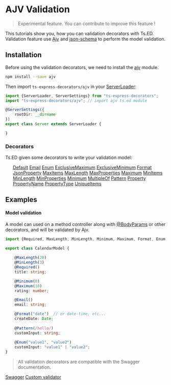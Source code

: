 # AJV Validation
> Experimental feature. You can contribute to improve this feature !

This tutorials show you, how you can validation decorators with Ts.ED. Validation feature use [Ajv](https://github.com/epoberezkin/ajv)
 and [json-schema](http://json-schema.org/latest/json-schema-validation.html) to perform the model validation.

## Installation

Before using the validation decorators, we need to install the [ajv](https://www.npmjs.com/package/ajv) module.

```bash
npm install --save ajv
```

Then import `ts-express-decorators/ajv` in your [ServerLoader](api/common/server/serverloader.md):

```typescript
import {ServerLoader, ServerSettings} from "ts-express-decorators";
import "ts-express-decorators/ajv"; // import ajv ts.ed module

@ServerSettings({
    rootDir: __dirname
})
export class Server extends ServerLoader {

}
```

### Decorators

Ts.ED given some decorators to write your validation model:

<ul class="api-list" style="display: block;"><li class="api-item" data-symbol="common/jsonschema;Default;decorator;@;false;false;false;false" style="display: inline-block;"><a href="#/api/common/jsonschema/default" class="symbol-container deprecated symbol-type-decorator symbol-name-commonjsonschema-Default" title="Default"><span class="symbol decorator"></span>Default</a></li>
<li class="api-item" data-symbol="common/jsonschema;Email;decorator;@;false;false;false;false" style="display: inline-block;"><a href="#/api/common/jsonschema/email" class="symbol-container deprecated symbol-type-decorator symbol-name-commonjsonschema-Email" title="Email"><span class="symbol decorator"></span>Email</a></li>
<li class="api-item" data-symbol="common/jsonschema;Enum;decorator;@;false;false;false;false" style="display: inline-block;"><a href="#/api/common/jsonschema/enum" class="symbol-container deprecated symbol-type-decorator symbol-name-commonjsonschema-Enum" title="Enum"><span class="symbol decorator"></span>Enum</a></li>
<li class="api-item" data-symbol="common/jsonschema;ExclusiveMaximum;decorator;@;false;false;false;false" style="display: inline-block;"><a href="#/api/common/jsonschema/exclusivemaximum" class="symbol-container deprecated symbol-type-decorator symbol-name-commonjsonschema-ExclusiveMaximum" title="ExclusiveMaximum"><span class="symbol decorator"></span>ExclusiveMaximum</a></li>
<li class="api-item" data-symbol="common/jsonschema;ExclusiveMinimum;decorator;@;false;false;false;false" style="display: inline-block;"><a href="#/api/common/jsonschema/exclusiveminimum" class="symbol-container deprecated symbol-type-decorator symbol-name-commonjsonschema-ExclusiveMinimum" title="ExclusiveMinimum"><span class="symbol decorator"></span>ExclusiveMinimum</a></li>
<li class="api-item" data-symbol="common/jsonschema;Format;decorator;@;false;false;false;false" style="display: inline-block;"><a href="#/api/common/jsonschema/format" class="symbol-container deprecated symbol-type-decorator symbol-name-commonjsonschema-Format" title="Format"><span class="symbol decorator"></span>Format</a></li>
<li class="api-item" data-symbol="common/jsonschema;JsonProperty;decorator;@;false;false;false;false" style="display: inline-block;"><a href="#/api/common/jsonschema/jsonproperty" class="symbol-container deprecated symbol-type-decorator symbol-name-commonjsonschema-JsonProperty" title="JsonProperty"><span class="symbol decorator"></span>JsonProperty</a></li>
<li class="api-item" data-symbol="common/jsonschema;MaxItems;decorator;@;false;false;false;false" style="display: inline-block;"><a href="#/api/common/jsonschema/maxitems" class="symbol-container deprecated symbol-type-decorator symbol-name-commonjsonschema-MaxItems" title="MaxItems"><span class="symbol decorator"></span>MaxItems</a></li>
<li class="api-item" data-symbol="common/jsonschema;MaxLength;decorator;@;false;false;false;false" style="display: inline-block;"><a href="#/api/common/jsonschema/maxlength" class="symbol-container deprecated symbol-type-decorator symbol-name-commonjsonschema-MaxLength" title="MaxLength"><span class="symbol decorator"></span>MaxLength</a></li>
<li class="api-item" data-symbol="common/jsonschema;MaxProperties;decorator;@;false;false;false;false" style="display: inline-block;"><a href="#/api/common/jsonschema/maxproperties" class="symbol-container deprecated symbol-type-decorator symbol-name-commonjsonschema-MaxProperties" title="MaxProperties"><span class="symbol decorator"></span>MaxProperties</a></li>
<li class="api-item" data-symbol="common/jsonschema;Maximum;decorator;@;false;false;false;false" style="display: inline-block;"><a href="#/api/common/jsonschema/maximum" class="symbol-container deprecated symbol-type-decorator symbol-name-commonjsonschema-Maximum" title="Maximum"><span class="symbol decorator"></span>Maximum</a></li>
<li class="api-item" data-symbol="common/jsonschema;MinItems;decorator;@;false;false;false;false" style="display: inline-block;"><a href="#/api/common/jsonschema/minitems" class="symbol-container deprecated symbol-type-decorator symbol-name-commonjsonschema-MinItems" title="MinItems"><span class="symbol decorator"></span>MinItems</a></li>
<li class="api-item" data-symbol="common/jsonschema;MinLength;decorator;@;false;false;false;false" style="display: inline-block;"><a href="#/api/common/jsonschema/minlength" class="symbol-container deprecated symbol-type-decorator symbol-name-commonjsonschema-MinLength" title="MinLength"><span class="symbol decorator"></span>MinLength</a></li>
<li class="api-item" data-symbol="common/jsonschema;MinProperties;decorator;@;false;false;false;false" style="display: inline-block;"><a href="#/api/common/jsonschema/minproperties" class="symbol-container deprecated symbol-type-decorator symbol-name-commonjsonschema-MinProperties" title="MinProperties"><span class="symbol decorator"></span>MinProperties</a></li>
<li class="api-item" data-symbol="common/jsonschema;Minimum;decorator;@;false;false;false;false" style="display: inline-block;"><a href="#/api/common/jsonschema/minimum" class="symbol-container deprecated symbol-type-decorator symbol-name-commonjsonschema-Minimum" title="Minimum"><span class="symbol decorator"></span>Minimum</a></li>
<li class="api-item" data-symbol="common/jsonschema;MultipleOf;decorator;@;false;false;false;false" style="display: inline-block;"><a href="#/api/common/jsonschema/multipleof" class="symbol-container deprecated symbol-type-decorator symbol-name-commonjsonschema-MultipleOf" title="MultipleOf"><span class="symbol decorator"></span>MultipleOf</a></li>
<li class="api-item" data-symbol="common/jsonschema;Pattern;decorator;@;false;false;false;false" style="display: inline-block;"><a href="#/api/common/jsonschema/pattern" class="symbol-container deprecated symbol-type-decorator symbol-name-commonjsonschema-Pattern" title="Pattern"><span class="symbol decorator"></span>Pattern</a></li>
<li class="api-item" data-symbol="common/jsonschema;Property;decorator;@;false;false;false;false" style="display: inline-block;"><a href="#/api/common/jsonschema/property" class="symbol-container deprecated symbol-type-decorator symbol-name-commonjsonschema-Property" title="Property"><span class="symbol decorator"></span>Property</a></li>
<li class="api-item" data-symbol="common/jsonschema;PropertyName;decorator;@;false;false;false;false" style="display: inline-block;"><a href="#/api/common/jsonschema/propertyname" class="symbol-container deprecated symbol-type-decorator symbol-name-commonjsonschema-PropertyName" title="PropertyName"><span class="symbol decorator"></span>PropertyName</a></li>
<li class="api-item" data-symbol="common/jsonschema;PropertyType;decorator;@;false;false;false;false" style="display: inline-block;"><a href="#/api/common/jsonschema/propertytype" class="symbol-container deprecated symbol-type-decorator symbol-name-commonjsonschema-PropertyType" title="PropertyType"><span class="symbol decorator"></span>PropertyType</a></li>
<li class="api-item" data-symbol="common/jsonschema;UniqueItems;decorator;@;false;false;false;false" style="display: inline-block;"><a href="#/api/common/jsonschema/uniqueitems" class="symbol-container deprecated symbol-type-decorator symbol-name-commonjsonschema-UniqueItems" title="UniqueItems"><span class="symbol decorator"></span>UniqueItems</a></li>
</ul>
 
## Examples

#### Model validation

A model can used on a method controller along with [@BodyParams](api/common/filters/bodyparams.md) or other decorators, and will
be validated by Ajv.

```typescript
import {Required, MaxLength, MinLength, Minimum, Maximum, Format, Enum, Pattern, Email} from "ts-express-decorators";

export class CalendarModel {
    
    @MaxLength(20)
    @MinLength(3)
    @Required()
    title: string;

    @Minimum(0)
    @Maximum(10)
    rating: number;

    @Email()
    email: string;

    @Format("date")  // or date-time, etc...
    createDate: Date;
    
    @Pattern(/hello/)
    customInput: string;
    
    @Enum("value1", "value2")
    customInput: "value1" | "value2";
}
```

> All validation decorators are compatible with the Swagger documentation.

<div class="guide-links">
<a href="#/tutorials/swagger">Swagger</a>
<a href="#/tutorials/custom-validator">Custom validator</a>
</div>